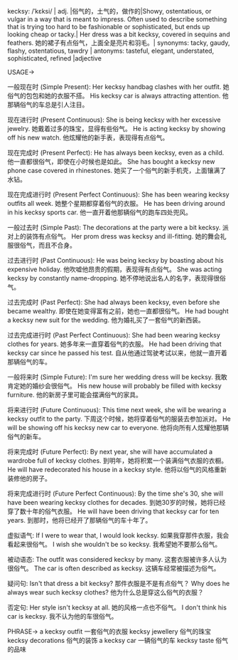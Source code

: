 kecksy: /ˈkɛksi/ | adj. |俗气的，土气的，做作的|Showy, ostentatious, or vulgar in a way that is meant to impress. Often used to describe something that is trying too hard to be fashionable or sophisticated, but ends up looking cheap or tacky.|  Her dress was a bit kecksy, covered in sequins and feathers. 她的裙子有点俗气，上面全是亮片和羽毛。| synonyms: tacky, gaudy, flashy, ostentatious, tawdry | antonyms: tasteful, elegant, understated, sophisticated, refined |adjective

USAGE->

一般现在时 (Simple Present):
Her kecksy handbag clashes with her outfit. 她俗气的包包和她的衣服不搭。
His kecksy car is always attracting attention.  他那辆俗气的车总是引人注目。

现在进行时 (Present Continuous):
She is being kecksy with her excessive jewelry. 她戴着过多的珠宝，显得有些俗气。
He is acting kecksy by showing off his new watch. 他炫耀他的新手表，表现得有点俗气。


现在完成时 (Present Perfect):
He has always been kecksy, even as a child. 他一直都很俗气，即使在小时候也是如此。
She has bought a kecksy new phone case covered in rhinestones. 她买了一个俗气的新手机壳，上面镶满了水钻。


现在完成进行时 (Present Perfect Continuous):
She has been wearing kecksy outfits all week. 她整个星期都穿着俗气的衣服。
He has been driving around in his kecksy sports car. 他一直开着他那辆俗气的跑车四处兜风。


一般过去时 (Simple Past):
The decorations at the party were a bit kecksy. 派对上的装饰有点俗气。
Her prom dress was kecksy and ill-fitting. 她的舞会礼服很俗气，而且不合身。


过去进行时 (Past Continuous):
He was being kecksy by boasting about his expensive holiday. 他吹嘘他昂贵的假期，表现得有点俗气。
She was acting kecksy by constantly name-dropping. 她不停地说出名人的名字，表现得很俗气。


过去完成时 (Past Perfect):
She had always been kecksy, even before she became wealthy.  即使在她变得富有之前，她也一直都很俗气。
He had bought a kecksy new suit for the wedding. 他为婚礼买了一套俗气的新西装。


过去完成进行时 (Past Perfect Continuous):
She had been wearing kecksy clothes for years. 她多年来一直穿着俗气的衣服。
He had been driving that kecksy car since he passed his test. 自从他通过驾驶考试以来，他就一直开着那辆俗气的车。


一般将来时 (Simple Future):
I'm sure her wedding dress will be kecksy. 我敢肯定她的婚纱会很俗气。
His new house will probably be filled with kecksy furniture. 他的新房子里可能会摆满俗气的家具。


将来进行时 (Future Continuous):
This time next week, she will be wearing a kecksy outfit to the party.  下周这个时候，她将穿着俗气的服装去参加派对。
He will be showing off his kecksy new car to everyone. 他将向所有人炫耀他那辆俗气的新车。


将来完成时 (Future Perfect):
By next year, she will have accumulated a wardrobe full of kecksy clothes. 到明年，她将积累一个装满俗气衣服的衣橱。
He will have redecorated his house in a kecksy style. 他将以俗气的风格重新装修他的房子。


将来完成进行时 (Future Perfect Continuous):
By the time she's 30, she will have been wearing kecksy clothes for decades. 到她30岁的时候，她将已经穿了数十年的俗气衣服。
He will have been driving that kecksy car for ten years. 到那时，他将已经开了那辆俗气的车十年了。



虚拟语气:
If I were to wear that, I would look kecksy. 如果我穿那件衣服，我会看起来很俗气。
I wish she wouldn't be so kecksy. 我希望她不要那么俗气。


被动语态:
The outfit was considered kecksy by many. 这套衣服被许多人认为很俗气。
The car is often described as kecksy. 这辆车经常被描述为俗气。

疑问句:
Isn't that dress a bit kecksy? 那件衣服是不是有点俗气？
Why does he always wear such kecksy clothes? 他为什么总是穿这么俗气的衣服？


否定句:
Her style isn't kecksy at all. 她的风格一点也不俗气。
I don't think his car is kecksy. 我不认为他的车很俗气。


PHRASE->
a kecksy outfit  一套俗气的衣服
kecksy jewellery  俗气的珠宝
kecksy decorations  俗气的装饰
a kecksy car 一辆俗气的车
kecksy taste 俗气的品味
